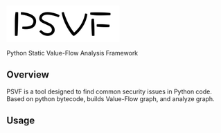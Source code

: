 ![psvf.png](doc/psvf.png) 

Python Static Value-Flow Analysis Framework

## Overview

PSVF is a tool designed to find common security issues in Python code. Based on python bytecode, builds Value-Flow graph, and analyze graph.



## Usage